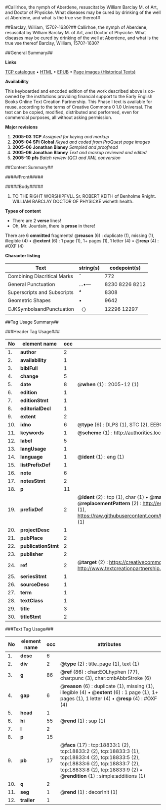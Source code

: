 #Callirhoe, the nymph of Aberdene, resuscitat by William Barclay M. of Art, and Doctor of Physicke. What diseases may be cured by drinking of the well at Aberdene, and what is the true vse thereof#

##Barclay, William, 1570?-1630?##
Callirhoe, the nymph of Aberdene, resuscitat by William Barclay M. of Art, and Doctor of Physicke. What diseases may be cured by drinking of the well at Aberdene, and what is the true vse thereof
Barclay, William, 1570?-1630?

##General Summary##

**Links**

[TCP catalogue](http://www.ota.ox.ac.uk/tcp/)  • 
[HTML](http://tei.it.ox.ac.uk/tcp/Texts-HTML/free/A03/A03922.html)  • 
[EPUB](http://tei.it.ox.ac.uk/tcp/Texts-EPUB/free/A03/A03922.epub) • 
[Page images (Historical Texts)](https://data.historicaltexts.jisc.ac.uk/view?pubId=eebo-99853450e&pageId=eebo-99853450e-18833-1)

**Availability**

This keyboarded and encoded edition of the
	       work described above is co-owned by the institutions
	       providing financial support to the Early English Books
	       Online Text Creation Partnership. This Phase I text is
	       available for reuse, according to the terms of Creative
	       Commons 0 1.0 Universal. The text can be copied,
	       modified, distributed and performed, even for
	       commercial purposes, all without asking permission.

**Major revisions**

1. __2005-03__ __TCP__ *Assigned for keying and markup*
1. __2005-04__ __SPi Global__ *Keyed and coded from ProQuest page images*
1. __2005-06__ __Jonathan Blaney__ *Sampled and proofread*
1. __2005-06__ __Jonathan Blaney__ *Text and markup reviewed and edited*
1. __2005-10__ __pfs__ *Batch review (QC) and XML conversion*

##Content Summary##

#####Front#####

#####Body#####

1. TO THE RIGHT WORSHIPFVLL Sr. ROBERT KEITH of Benholme Rnight. WILLIAM BARCLAY DOCTOR OF PHYSICKE wisheth health.

**Types of content**

  * There are 2 **verse** lines!
  * Oh, Mr. Jourdain, there is **prose** in there!

There are 6 **ommitted** fragments! 
 @__reason__ (6) : duplicate (1), missing (1), illegible (4)  •  @__extent__ (6) : 1 page (1), 1+ pages (1), 1 letter (4)  •  @__resp__ (4) : #OXF (4)

**Character listing**


|Text|string(s)|codepoint(s)|
|---|---|---|
|Combining             Diacritical Marks|̄|772|
|General Punctuation|…•—|8230 8226 8212|
|Superscripts             and Subscripts|⁴|8308|
|Geometric Shapes|▪|9642|
|CJKSymbolsandPunctuation|〈〉|12296 12297|

##Tag Usage Summary##

###Header Tag Usage###

|No|element name|occ|attributes|
|---|---|---|---|
|1.|__author__|2||
|2.|__availability__|1||
|3.|__biblFull__|1||
|4.|__change__|5||
|5.|__date__|8| @__when__ (1) : 2005-12 (1)|
|6.|__edition__|1||
|7.|__editionStmt__|1||
|8.|__editorialDecl__|1||
|9.|__extent__|2||
|10.|__idno__|6| @__type__ (6) : DLPS (1), STC (2), EEBO-CITATION (1), PROQUEST (1), VID (1)|
|11.|__keywords__|1| @__scheme__ (1) : http://authorities.loc.gov/ (1)|
|12.|__label__|5||
|13.|__langUsage__|1||
|14.|__language__|1| @__ident__ (1) : eng (1)|
|15.|__listPrefixDef__|1||
|16.|__note__|6||
|17.|__notesStmt__|2||
|18.|__p__|11||
|19.|__prefixDef__|2| @__ident__ (2) : tcp (1), char (1)  •  @__matchPattern__ (2) : ([0-9\-]+):([0-9IVX]+) (1), (.+) (1)  •  @__replacementPattern__ (2) : http://eebo.chadwyck.com/downloadtiff?vid=$1&page=$2 (1), https://raw.githubusercontent.com/textcreationpartnership/Texts/master/tcpchars.xml#$1 (1)|
|20.|__projectDesc__|1||
|21.|__pubPlace__|2||
|22.|__publicationStmt__|2||
|23.|__publisher__|2||
|24.|__ref__|2| @__target__ (2) : https://creativecommons.org/publicdomain/zero/1.0/ (1), http://www.textcreationpartnership.org/docs/. (1)|
|25.|__seriesStmt__|1||
|26.|__sourceDesc__|1||
|27.|__term__|1||
|28.|__textClass__|1||
|29.|__title__|3||
|30.|__titleStmt__|2||


###Text Tag Usage###

|No|element name|occ|attributes|
|---|---|---|---|
|1.|__desc__|6||
|2.|__div__|2| @__type__ (2) : title_page (1), text (1)|
|3.|__g__|86| @__ref__ (86) : char:EOLhyphen (77), char:punc (3), char:cmbAbbrStroke (6)|
|4.|__gap__|6| @__reason__ (6) : duplicate (1), missing (1), illegible (4)  •  @__extent__ (6) : 1 page (1), 1+ pages (1), 1 letter (4)  •  @__resp__ (4) : #OXF (4)|
|5.|__head__|1||
|6.|__hi__|55| @__rend__ (1) : sup (1)|
|7.|__l__|2||
|8.|__p__|15||
|9.|__pb__|17| @__facs__ (17) : tcp:18833:1 (2), tcp:18833:2 (2), tcp:18833:3 (1), tcp:18833:4 (2), tcp:18833:5 (2), tcp:18833:6 (2), tcp:18833:7 (2), tcp:18833:8 (2), tcp:18833:9 (2)  •  @__rendition__ (1) : simple:additions (1)|
|10.|__q__|2||
|11.|__seg__|1| @__rend__ (1) : decorInit (1)|
|12.|__trailer__|1||
